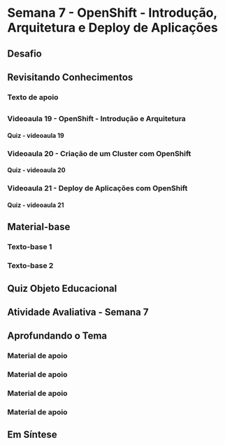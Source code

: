 # Semana 7 - OpenShift - Introdução, Arquitetura e Deploy de Aplicações

## Desafio

## Revisitando Conhecimentos
### Texto de apoio

## 
### Videoaula 19 - OpenShift - Introdução e Arquitetura
#### Quiz - videoaula 19
### Videoaula 20 - Criação de um Cluster com OpenShift
#### Quiz - videoaula 20
### Videoaula 21 - Deploy de Aplicações com OpenShift
#### Quiz - videoaula 21

## Material-base
### Texto-base 1
### Texto-base 2

## Quiz Objeto Educacional

## Atividade Avaliativa - Semana 7

## Aprofundando o Tema
### Material de apoio
### Material de apoio
### Material de apoio
### Material de apoio

## Em Síntese